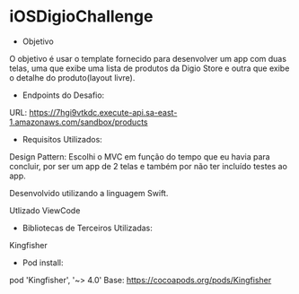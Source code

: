 # iOSDigioChallenge

* Objetivo

O objetivo é usar o template fornecido para desenvolver um app com duas telas, uma que exibe uma lista de produtos da Digio Store e outra que exibe o detalhe do produto(layout livre).


* Endpoints do Desafio:

URL: https://7hgi9vtkdc.execute-api.sa-east-1.amazonaws.com/sandbox/products


* Requisitos Utilizados:

Design Pattern: Escolhi o MVC em função do tempo que eu havia para concluir, por ser um app de 2 telas e também por não ter incluído testes ao app.

Desenvolvido utilizando a linguagem Swift.

Utlizado ViewCode


* Bibliotecas de Terceiros Utilizadas:

Kingfisher


* Pod install:

pod 'Kingfisher', '~> 4.0' Base: https://cocoapods.org/pods/Kingfisher
